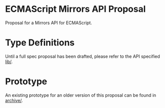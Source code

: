 # ECMAScript Mirrors API Proposal
Proposal for a Mirrors API for ECMAScript.

# Type Definitions
Until a full spec proposal has been drafted, please refer to the API specified [lib/](./lib).

# Prototype
An existing prototype for an older version of this proposal can be found in [archive/](./archive).
